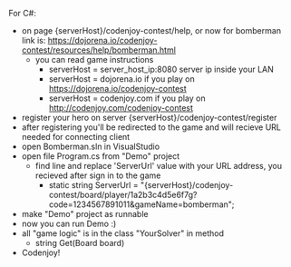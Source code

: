 For C#:
- on page {serverHost}/codenjoy-contest/help, or now for bomberman link is: https://dojorena.io/codenjoy-contest/resources/help/bomberman.html
    + you can read game instructions
        * serverHost = server_host_ip:8080 server ip inside your LAN
		* serverHost = dojorena.io if you play on https://dojorena.io/codenjoy-contest
        * serverHost = codenjoy.com if you play on http://codenjoy.com/codenjoy-contest
- register your hero on server {serverHost}/codenjoy-contest/register
- after registering you'll be redirected to the game and will recieve URL needed for connecting client
- open Bomberman.sln in VisualStudio
- open file Program.cs from "Demo" project
    + find line and replace 'ServerUrl' value with your URL address, you recieved  after sign in to the game
        * static string ServerUrl = "{serverHost}/codenjoy-contest/board/player/1a2b3c4d5e6f7g?code=1234567891011&gameName=bomberman";
- make "Demo" project as runnable
- now you can run Demo :)
- all "game logic" is in the class "YourSolver" in method 
	+ string Get(Board board)
- Codenjoy!
